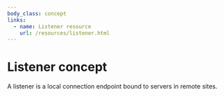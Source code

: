 ```yaml
---
body_class: concept
links:
  - name: Listener resource
    url: /resources/listener.html
---
```


# Listener concept

<section>

A listener is a local connection endpoint bound to servers
in remote sites.

</section>
